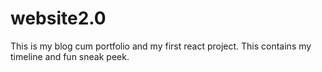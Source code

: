 # website2.0
This is my blog cum portfolio and my first react project. This contains my timeline and fun sneak peek. 
